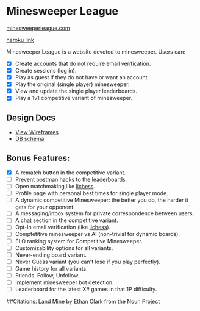 [lichess]: http://en.lichess.org/

# Minesweeper League
[minesweeperleague.com](http://minesweeperleague.com)

[heroku link](https://minesweeper-league.herokuapp.com/)

Minesweeper League is a website devoted to minesweeper. Users can:

- [X] Create accounts that do not require email verification.
- [X] Create sessions (log in).
- [X] Play as guest if they do not have or want an account.
- [X] Play the original (single player) minesweeper.
- [X] View and update the single player leaderboards.
- [X] Play a 1v1 competitive variant of minesweeper.

## Design Docs
* [View Wireframes](https://github.com/aegatlin/minesweeper-league/tree/master/docs/views.md)
* [DB schema](https://github.com/aegatlin/minesweeper-league/tree/master/docs/schema.md)

## Bonus Features:
- [X] A rematch button in the competitive variant.
- [ ] Prevent postman hacks to the leaderboards.
- [ ] Open matchmaking,like [lichess][lichess].
- [ ] Profile page with personal best times for single player mode.
- [ ] A dynamic competitive Minesweeper: the better you do, the harder it
gets for your opponent.
- [ ] A messaging/inbox system for private correspondence between users.
- [ ] A chat section in the competitive variant.
- [ ] Opt-In email verification (like [lichess][lichess]).
- [ ] Comptetitive minesweeper vs AI (non-trivial for dynamic boards).
- [ ] ELO ranking system for Competitive Minesweeper.
- [ ] Customizability options for all variants.
- [ ] Never-ending board variant.
- [ ] Never Guess variant (you can't lose if you play perfectly).
- [ ] Game history for all variants.
- [ ] Friends. Follow, Unfollow.
- [ ] Implement minesweeper bot detection.
- [ ] Leaderboard for the latest X# games in that 1P difficulty.

##Citations:
Land Mine by Ethan Clark from the Noun Project
